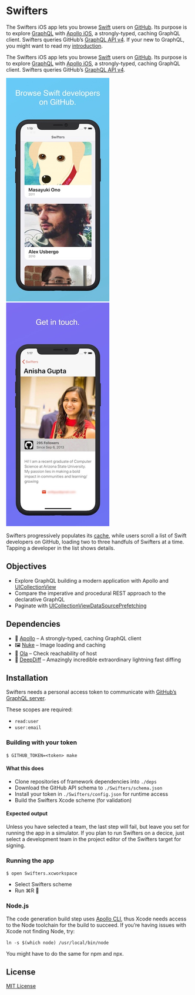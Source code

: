 # Swifters

The Swifters iOS app lets you browse [Swift](https://swift.org/) users on [GitHub](https://github.com). Its purpose is to explore [GraphQL](https://graphql.org) with [Apollo iOS](https://www.apollographql.com/docs/ios/), a strongly-typed, caching GraphQL client. Swifters queries GitHub’s [GraphQL API v4](https://developer.github.com/v4/). If your new to GraphQL, you might want to read my [introduction](https://troubled.pro/2019/02/graphql.html).

The Swifters iOS app lets you browse [Swift](https://swift.org/) users on [GitHub](https://github.com). Its purpose is to explore [GraphQL](https://graphql.org) with [Apollo iOS](https://www.apollographql.com/docs/ios/), a strongly-typed, caching GraphQL client. Swifters queries GitHub’s [GraphQL API v4](https://developer.github.com/v4/).

![Screenshot 1](./screenshots/1.jpg) ![Screenshot 2](./screenshots/2.jpg)

Swifters progressively populates its [cache](https://www.apollographql.com/docs/ios/watching-queries.html), while users scroll a list of Swift developers on GitHub, loading two to three handfuls of Swifters at a time. Tapping a developer in the list shows details.

## Objectives

- Explore GraphQL building a modern application with Apollo and [UICollectionView](https://developer.apple.com/documentation/uikit/uicollectionview)
- Compare the imperative and procedural REST approach to the declarative GraphQL
- Paginate with [UICollectionViewDataSourcePrefetching](https://developer.apple.com/documentation/uikit/uicollectionviewdatasourceprefetching)

## Dependencies

- 💫 [Apollo](https://github.com/apollographql/apollo-ios) – A strongly-typed, caching GraphQL client
- 🖼 [Nuke](https://github.com/kean/Nuke) – Image loading and caching
- 🔗 [Ola](https://github.com/michaelnisi/ola) – Check reachability of host
- 🦀 [DeepDiff](https://github.com/onmyway133/DeepDiff) – Amazingly incredible extraordinary lightning fast diffing

## Installation

Swifters needs a personal access token to communicate with [GitHub’s GraphQL server](https://developer.github.com/v4/guides/forming-calls/#authenticating-with-graphql).

These scopes are required:

- `read:user`
- `user:email`

### Building with your token

```
$ GITHUB_TOKEN=<token> make
```

#### What this does

- Clone repositories of framework dependencies into `./deps`
- Download the GitHub API schema to `./Swifters/schema.json`
- Install your token in `./Swifters/config.json` for runtime access
- Build the Swifters Xcode scheme (for validation)

#### Expected output

Unless you have selected a team, the last step will fail, but leave you set for running the app in a simulator. If you plan to run Swifters on a decice, just select a development team in the project editor of the Swifters target for signing.

### Running the app

```
$ open Swifters.xcworkspace
```

- Select Swifters scheme
- Run ⌘R 🙌

### Node.js

The code generation build step uses [Apollo CLI](https://github.com/apollographql/apollo-tooling), thus Xcode needs access to the Node toolchain for the build to succeed. If you’re having issues with Xcode not finding Node, try:

```
ln -s $(which node) /usr/local/bin/node
```

You might have to do the same for npm and npx.

## License

[MIT License](https://github.com/michaelnisi/swifters/blob/master/LICENSE)
